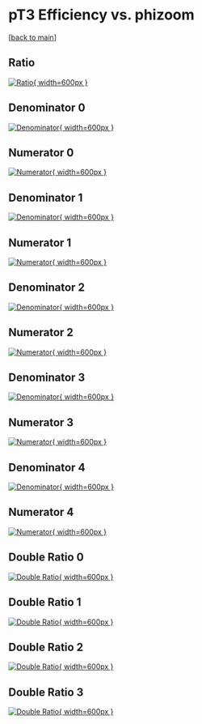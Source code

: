 # pT3 Efficiency vs. phizoom

[[back to main](./)]



## Ratio

[![Ratio](../mtv/var/pT3_xtr_13_0_eff_phizoom.png){ width=600px }](../mtv/var/pT3_xtr_13_0_eff_phizoom.pdf)

## Denominator 0

[![Denominator](../mtv/den/pT3_xtr_13_0_eff_phizoom_den0.png){ width=600px }](../mtv/den/pT3_xtr_13_0_eff_phizoom_den0.pdf)

## Numerator 0

[![Numerator](../mtv/num/pT3_xtr_13_0_eff_phizoom_num0.png){ width=600px }](../mtv/num/pT3_xtr_13_0_eff_phizoom_num0.pdf)

## Denominator 1

[![Denominator](../mtv/den/pT3_xtr_13_0_eff_phizoom_den1.png){ width=600px }](../mtv/den/pT3_xtr_13_0_eff_phizoom_den1.pdf)

## Numerator 1

[![Numerator](../mtv/num/pT3_xtr_13_0_eff_phizoom_num1.png){ width=600px }](../mtv/num/pT3_xtr_13_0_eff_phizoom_num1.pdf)

## Denominator 2

[![Denominator](../mtv/den/pT3_xtr_13_0_eff_phizoom_den2.png){ width=600px }](../mtv/den/pT3_xtr_13_0_eff_phizoom_den2.pdf)

## Numerator 2

[![Numerator](../mtv/num/pT3_xtr_13_0_eff_phizoom_num2.png){ width=600px }](../mtv/num/pT3_xtr_13_0_eff_phizoom_num2.pdf)

## Denominator 3

[![Denominator](../mtv/den/pT3_xtr_13_0_eff_phizoom_den3.png){ width=600px }](../mtv/den/pT3_xtr_13_0_eff_phizoom_den3.pdf)

## Numerator 3

[![Numerator](../mtv/num/pT3_xtr_13_0_eff_phizoom_num3.png){ width=600px }](../mtv/num/pT3_xtr_13_0_eff_phizoom_num3.pdf)

## Denominator 4

[![Denominator](../mtv/den/pT3_xtr_13_0_eff_phizoom_den4.png){ width=600px }](../mtv/den/pT3_xtr_13_0_eff_phizoom_den4.pdf)

## Numerator 4

[![Numerator](../mtv/num/pT3_xtr_13_0_eff_phizoom_num4.png){ width=600px }](../mtv/num/pT3_xtr_13_0_eff_phizoom_num4.pdf)

## Double Ratio 0

[![Double Ratio](../mtv/ratio/pT3_xtr_13_0_eff_phizoom_ratio0.png){ width=600px }](../mtv/ratio/pT3_xtr_13_0_eff_phizoom_ratio0.pdf)

## Double Ratio 1

[![Double Ratio](../mtv/ratio/pT3_xtr_13_0_eff_phizoom_ratio1.png){ width=600px }](../mtv/ratio/pT3_xtr_13_0_eff_phizoom_ratio1.pdf)

## Double Ratio 2

[![Double Ratio](../mtv/ratio/pT3_xtr_13_0_eff_phizoom_ratio2.png){ width=600px }](../mtv/ratio/pT3_xtr_13_0_eff_phizoom_ratio2.pdf)

## Double Ratio 3

[![Double Ratio](../mtv/ratio/pT3_xtr_13_0_eff_phizoom_ratio3.png){ width=600px }](../mtv/ratio/pT3_xtr_13_0_eff_phizoom_ratio3.pdf)


